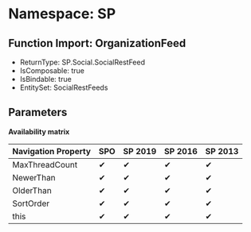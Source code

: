 # Namespace: SP

## Function Import: OrganizationFeed

- ReturnType: SP.Social.SocialRestFeed
- IsComposable: true
- IsBindable: true
- EntitySet: SocialRestFeeds

## Parameters

**Availability matrix**

Navigation Property | SPO | SP 2019 | SP 2016 | SP 2013
----------|-----|---------|---------|--------
MaxThreadCount | ✔ | ✔ | ✔ | ✔
NewerThan | ✔ | ✔ | ✔ | ✔
OlderThan | ✔ | ✔ | ✔ | ✔
SortOrder | ✔ | ✔ | ✔ | ✔
this | ✔ | ✔ | ✔ | ✔
